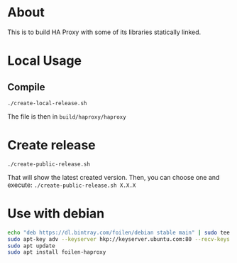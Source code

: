 # About

This is to build HA Proxy with some of its libraries statically linked.

# Local Usage

## Compile

`./create-local-release.sh`

The file is then in `build/haproxy/haproxy`

# Create release

`./create-public-release.sh`

That will show the latest created version. Then, you can choose one and execute:
`./create-public-release.sh X.X.X`

# Use with debian

```bash
echo "deb https://dl.bintray.com/foilen/debian stable main" | sudo tee /etc/apt/sources.list.d/foilen.list
sudo apt-key adv --keyserver hkp://keyserver.ubuntu.com:80 --recv-keys 379CE192D401AB61
sudo apt update
sudo apt install foilen-haproxy
```
